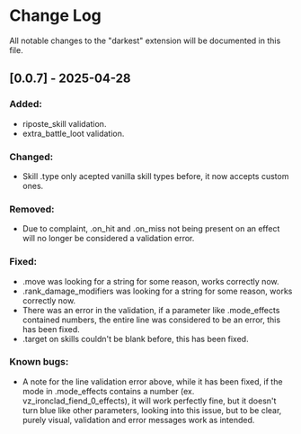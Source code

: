 # Change Log

All notable changes to the "darkest" extension will be documented in this file.

## [0.0.7] - 2025-04-28

### Added:
- riposte_skill validation.
- extra_battle_loot validation.

### Changed:
- Skill .type only acepted vanilla skill types before, it now accepts custom ones.

### Removed:
- Due to complaint, .on_hit and .on_miss not being present on an effect will no longer be considered a validation error.

### Fixed:
- .move was looking for a string for some reason, works correctly now.
- .rank_damage_modifiers was looking for a string for some reason, works correctly now.
- There was an error in the validation, if a parameter like .mode_effects contained numbers, the entire line was considered to be an error, this has been fixed.
- .target on skills couldn't be blank before, this has been fixed.

### Known bugs:
- A note for the line validation error above, while it has been fixed, if the mode in .mode_effects contains a number (ex. vz_ironclad_fiend_0_effects), it will work perfectly fine, but it doesn't turn blue like other parameters, looking into this issue, but to be clear, purely visual, validation and error messages work as intended.
